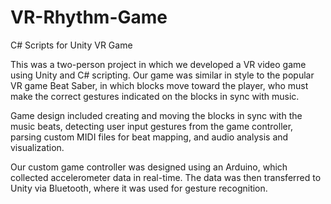 # VR-Rhythm-Game
C# Scripts for Unity VR Game


This was a two-person project in which we developed a VR video game using Unity and C# scripting. Our game was similar in style to the popular VR game Beat Saber, in which blocks move toward the player, who must make the correct gestures indicated on the blocks in sync with music.

Game design included creating and moving the blocks in sync with the music beats, detecting user input gestures from the game controller, parsing custom MIDI files for beat mapping, and audio analysis and visualization.

Our custom game controller was designed using an Arduino, which collected accelerometer data in real-time. The data was then transferred to Unity via Bluetooth, where it was used for gesture recognition.
